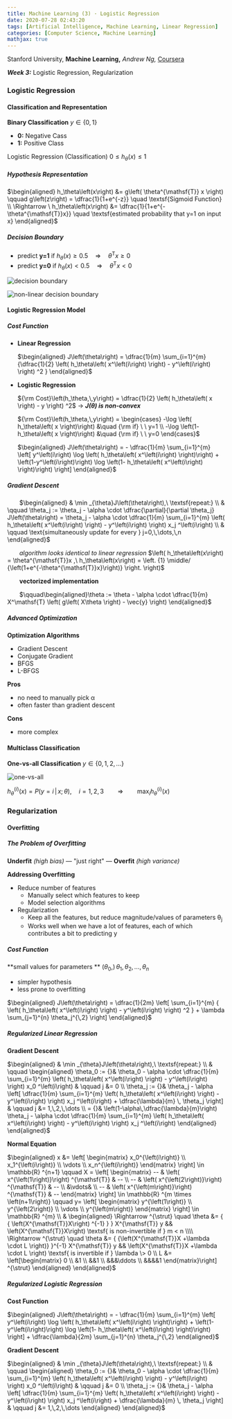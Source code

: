 ```yaml
---
title: Machine Learning (3) · Logistic Regression
date: 2020-07-28 02:43:20
tags: [Artificial Intelligence, Machine Learning, Linear Regression]
categories: [Computer Science, Machine Learning]
mathjax: true
---
```


Stanford University, **Machine Learning,** *Andrew Ng,* [Coursera]( https://www.coursera.org/learn/machine-learning/home/info )

***Week 3:*** Logistic Regression, Regularization

### Logistic Regression

#### Classification and Representation

**Binary Classification** $y\in\{0,\,1\}$

- **0:** Negative Cass
- **1:** Positive Class

Logistic Regression (Classification) $0 \leq h_\theta\left(x\right) \leq 1$

<!-- more -->

##### Hypothesis Representation

$\begin{aligned} h_\theta\left(x\right) &= g\left( \theta^{\mathsf{T}} x \right) \qquad g\left(z\right) = \dfrac{1}{1+e^{-z}} \quad \textsf{Sigmoid Function} \\ \Rightarrow \ h_\theta\left(x\right) &= \dfrac{1}{1+e^{-\theta^{\mathsf{T}}x}} \quad \textsf{estimated probability that y=1 on input x} \end{aligned}$

##### Decision Boundary

- predict **y=1** if $h_\theta\left(x\right)\geq0.5\quad\Rightarrow\quad\theta^{\mathsf{T}}x\geq0$
- predict **y=0** if $h_\theta\left(x\right)<0.5\quad\Rightarrow\quad\theta^{\mathsf{T}}x<0$

![decision boundary](Machine-Learning-Andrew-Ng-3/1.png)

![non-linear decision boundary](Machine-Learning-Andrew-Ng-3/2.png)

#### Logistic Regression Model

##### Cost Function

- **Linear Regression**

  $\begin{aligned} J\left(\theta\right) = \dfrac{1}{m} \sum_{i=1}^{m} {\dfrac{1}{2} \left( h_\theta\left( x^\left(i\right) \right) - y^\left(i\right) \right) ^2 } \end{aligned}$

- **Logistic Regression**

  ${\rm Cost}\left(h_\theta,\,y\right) = \dfrac{1}{2} \left( h_\theta\left( x \right) - y \right) ^2$ → ***J(θ) is non-convex***

  ${\rm Cost}\left(h_\theta,\,y\right) = \begin{cases} -\log \left( h_\theta\left( x \right)\right) &\quad {\rm if} \ \ y=1 \\ -\log \left(1- h_\theta\left( x \right)\right) &\quad {\rm if} \ \ y=0 \end{cases}$

  $\begin{aligned} J\left(\theta\right) = - \dfrac{1}{m} \sum_{i=1}^{m} \left[ y^\left(i\right) \log \left( h_\theta\left( x^\left(i\right) \right)\right) + \left(1-y^\left(i\right)\right) \log \left(1- h_\theta\left( x^\left(i\right) \right)\right) \right] \end{aligned}$

##### Gradient Descent

&emsp;&emsp;$\begin{aligned} & \min _{\theta}J\left(\theta\right),\ \textsf{repeat:} \\ & \qquad \theta_j := \theta_j - \alpha \cdot \dfrac{\partial}{\partial \theta_j} J\left(\theta\right) = \theta_j - \alpha \cdot \dfrac{1}{m} \sum_{i=1}^{m} \left( h_\theta\left( x^\left(i\right) \right) - y^\left(i\right) \right) x_j ^\left(i\right) \\ & \qquad \text{simultaneously update for every } j=0,\,\dots,\,n \end{aligned}$

&emsp;&emsp;*algorithm looks identical to linear regression* $\left( h_\theta\left(x\right) = \theta^{\mathsf{T}}x ,\ h_\theta\left(x\right) = \left. {1} \middle/ {\left(1+e^{-\theta^{\mathsf{T}}x}\right)} \right. \right)$

&emsp;&emsp;**vectorized implementation**

&emsp;&emsp;$\qquad\begin{aligned}\theta := \theta - \alpha \cdot \dfrac{1}{m} X^\mathsf{T} \left( g\left( X\theta \right) - \vec{y} \right) \end{aligned}$

##### Advanced Optimization

**Optimization Algorithms**

- Gradient Descent
- Conjugate Gradient
- BFGS
- L-BFGS

**Pros**

- no need to manually pick α
- often faster than gradient descent

**Cons**

- more complex

#### Multiclass Classification

**One-vs-all Classification** $y\in\{0,\,1,\,2,\,\dots\}$

![one-vs-all](Machine-Learning-Andrew-Ng-3/3.png)

$h_\theta^{\left(i\right)}\left(x\right) = P\left(y=i\,|\,x;\theta\right),\quad i=1,\,2,\,3 \qquad\Rightarrow\qquad \max_i h_\theta^{\left(i\right)}\left(x\right)$

### Regularization

#### Overfitting

##### The Problem of Overfitting

**Underfit** *(high bias)* &mdash; "just right" &mdash; **Overfit** *(high variance)*

**Addressing Overfitting**

- Reduce number of features
  - Manually select which features to keep
  - Model selection algorithms
- Regularization
  - Keep all the features, but reduce magnitude/values of parameters θ<sub>j</sub>
  - Works well when we have a lot of features, each of which contributes a bit to predicting y

##### Cost Function

<!--$\begin{aligned} & \hat{y} = \theta_0 + \theta_1x + \theta_2x^2 + \theta_3x^3 + \theta_4x^4 \\ \Rightarrow{}& \min_\theta \dfrac{1}{2m} \sum_{i=1}^{m} {\left( h_\theta\left( x^\left(i\right) \right) - y^\left(i\right) \right) ^2 } + A\theta_3^2 +B\theta_4^2 \qquad \textsf{penalize and make } \theta_3,\,\theta_4 \textsf{ really small} \end{aligned}$-->

**small values for parameters ** $\left(\theta_0,\right)\,\theta_1,\,\theta_2,\,\dots,\,\theta_n$

- simpler hypothesis
- less prone to overfitting

$\begin{aligned} J\left(\theta\right) = \dfrac{1}{2m} \left[ \sum_{i=1}^{m} { \left( h_\theta\left( x^\left(i\right) \right) - y^\left(i\right) \right) ^2 } + \lambda \sum_{j=1}^{n} \theta_j^{\,2} \right] \end{aligned}$

##### Regularized Linear Regression

**Gradient Descent**

$\begin{aligned} & \min _{\theta}J\left(\theta\right),\ \textsf{repeat:} \\ & \qquad \begin{aligned} \theta_0 := {}& \theta_0 - \alpha \cdot \dfrac{1}{m} \sum_{i=1}^{m} \left( h_\theta\left( x^\left(i\right) \right) - y^\left(i\right) \right) x_0 ^\left(i\right) & \qquad j &= 0 \\ \theta_j := {}& \theta_j - \alpha \left[ \dfrac{1}{m} \sum_{i=1}^{m} \left( h_\theta\left( x^\left(i\right) \right) - y^\left(i\right) \right) x_j ^\left(i\right) + \dfrac{\lambda}{m} \, \theta_j \right] & \qquad j &= 1,\,2,\,\dots \\ = {}& \left(1-\alpha\,\dfrac{\lambda}{m}\right) \theta_j - \alpha \cdot \dfrac{1}{m} \sum_{i=1}^{m} \left( h_\theta\left( x^\left(i\right) \right) - y^\left(i\right) \right) x_j ^\left(i\right) \end{aligned} \end{aligned}$

**Normal Equation**

$\begin{aligned} x &= \left[ \begin{matrix} x_0^{\left(i\right)} \\ x_1^{\left(i\right)} \\ \vdots \\ x_n^{\left(i\right)} \end{matrix} \right] \in \mathbb{R} ^{n+1} \qquad X = \left[ \begin{matrix} -- & \left( x^{\left(1\right)}\right) ^{\mathsf{T}} & -- \\ -- & \left( x^{\left(2\right)}\right) ^{\mathsf{T}} & -- \\ &\vdots& \\ -- & \left( x^{\left(m\right)}\right) ^{\mathsf{T}} & -- \end{matrix} \right] \in \mathbb{R} ^{m \times \left(n+1\right)} \qquad y= \left[ \begin{matrix} y^{\left(1\right)} \\ y^{\left(2\right)} \\ \vdots \\ y^{\left(m\right)} \end{matrix} \right] \in \mathbb{R} ^{m} \\ & \begin{aligned} \Rightarrow ^{\strut} \quad \theta &= { { \left(X^{\mathsf{T}}X\right) ^{-1} } } X^{\mathsf{T}} y && \left(X^{\mathsf{T}}X\right) \textsf{ is non-invertible if } m < n \\\\ \Rightarrow ^{\strut} \quad \theta &= { {\left(X^{\mathsf{T}}X +\lambda \cdot L \right)} }^{-1} X^{\mathsf{T}} y && \left(X^{\mathsf{T}}X +\lambda \cdot L \right) \textsf{ is invertible if } \lambda \> 0 \\ L &= \left[\begin{matrix} 0 \\ &1 \\ &&1 \\ &&&\ddots \\ &&&&1 \end{matrix}\right] ^{\strut} \end{aligned} \end{aligned}$

##### Regularized Logistic Regression

**Cost Function**

$\begin{aligned} J\left(\theta\right) = - \dfrac{1}{m} \sum_{i=1}^{m} \left[ y^\left(i\right) \log \left( h_\theta\left( x^\left(i\right) \right)\right) + \left(1-y^\left(i\right)\right) \log \left(1- h_\theta\left( x^\left(i\right) \right)\right) \right] + \dfrac{\lambda}{2m} \sum_{j=1}^{n} \theta_j^{\,2} \end{aligned}$

**Gradient Descent**

$\begin{aligned} & \min _{\theta}J\left(\theta\right),\ \textsf{repeat:} \\ & \qquad \begin{aligned} \theta_0 := {}& \theta_0 - \alpha \cdot \dfrac{1}{m} \sum_{i=1}^{m} \left( h_\theta\left( x^\left(i\right) \right) - y^\left(i\right) \right) x_0 ^\left(i\right) & \qquad j &= 0 \\ \theta_j := {}& \theta_j - \alpha \left[ \dfrac{1}{m} \sum_{i=1}^{m} \left( h_\theta\left( x^\left(i\right) \right) - y^\left(i\right) \right) x_j ^\left(i\right) + \dfrac{\lambda}{m} \, \theta_j \right] & \qquad j &= 1,\,2,\,\dots \end{aligned} \end{aligned}$
